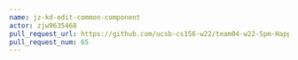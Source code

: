 ```yaml
---
name: jz-kd-edit-common-component
actor: zjw9635468
pull_request_url: https://github.com/ucsb-cs156-w22/team04-w22-5pm-HappyCows/pull/65
pull_request_num: 65
---
```


